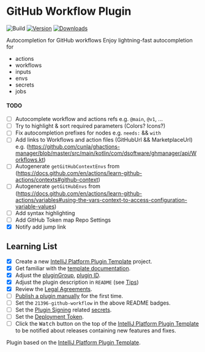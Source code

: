 # GitHub Workflow Plugin

![Build](https://github.com/YunaBraska/github-workflow-plugin/workflows/Build/badge.svg)
[![Version](https://img.shields.io/jetbrains/plugin/v/21396-github-workflow.svg)](https://plugins.jetbrains.com/plugin/21396-github-workflow)
[![Downloads](https://img.shields.io/jetbrains/plugin/d/21396-github-workflow.svg)](https://plugins.jetbrains.com/plugin/21396-github-workflow)

<!-- Plugin description -->
Autocompletion for GitHub workflows
Enjoy lightning-fast autocompletion for

* actions
* workflows
* inputs
* envs
* secrets
* jobs

<!-- Plugin description end -->

#### TODO

- [ ] Autocomplete workflow and actions refs e.g. `@main`, `@v1`, ...
- [ ] Try to highlight & sort required parameters (Colors? Icons?)
- [ ] Fix autocompletion prefixes for nodes e.g. `needs:` && `with`
- [ ] Add links to Workflows and action files (GitHubUrl && MarketplaceUrl)
  e.g. (https://github.com/cunla/ghactions-manager/blob/master/src/main/kotlin/com/dsoftware/ghmanager/api/Workflows.kt)
- [ ] Autogenerate `getGitHubContextEnvs`
  from (https://docs.github.com/en/actions/learn-github-actions/contexts#github-context)
- [ ] Autogenerate `getGitHubEnvs`
  from (https://docs.github.com/en/actions/learn-github-actions/variables#using-the-vars-context-to-access-configuration-variable-values)
- [ ] Add syntax highlighting
- [ ] Add GitHub Token map Repo Settings
- [x] Notify add jump link

## Learning List

- [x] Create a new [IntelliJ Platform Plugin Template][template] project.
- [x] Get familiar with the [template documentation][template].
- [x] Adjust the [pluginGroup](./gradle.properties), [plugin ID](./src/main/resources/META-INF/plugin.xml).
- [x] Adjust the plugin description in `README` (see [Tips][docs:plugin-description])
- [x] Review
  the [Legal Agreements](https://plugins.jetbrains.com/docs/marketplace/legal-agreements.html?from=IJPluginTemplate).
- [ ] [Publish a plugin manually](https://plugins.jetbrains.com/docs/intellij/publishing-plugin.html?from=IJPluginTemplate)
  for the first time.
- [ ] Set the `21396-github-workflow` in the above README badges.
- [ ] Set the [Plugin Signing](https://plugins.jetbrains.com/docs/intellij/plugin-signing.html?from=IJPluginTemplate)
  related [secrets](https://github.com/JetBrains/intellij-platform-plugin-template#environment-variables).
- [ ] Set
  the [Deployment Token](https://plugins.jetbrains.com/docs/marketplace/plugin-upload.html?from=IJPluginTemplate).
- [ ] Click the <kbd>Watch</kbd> button on the top of the [IntelliJ Platform Plugin Template][template] to be notified
  about releases containing new features and fixes.

Plugin based on the [IntelliJ Platform Plugin Template][template].

[template]: https://github.com/JetBrains/intellij-platform-plugin-template

[docs:plugin-description]: https://plugins.jetbrains.com/docs/intellij/plugin-user-experience.html#plugin-description-and-presentation
